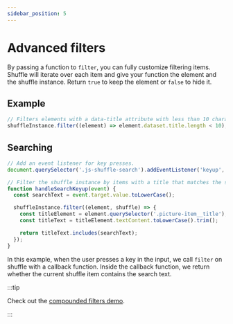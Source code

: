 ```yaml
---
sidebar_position: 5
---
```


# Advanced filters

By passing a function to `filter`, you can fully customize filtering items. Shuffle will iterate over each item and give your function the element and the shuffle instance. Return `true` to keep the element or `false` to hide it.

## Example

```js
// Filters elements with a data-title attribute with less than 10 characters
shuffleInstance.filter((element) => element.dataset.title.length < 10);
```

## Searching

```js
// Add an event listener for key presses.
document.querySelector('.js-shuffle-search').addEventListener('keyup', handleSearchKeyup);

// Filter the shuffle instance by items with a title that matches the search input.
function handleSearchKeyup(event) {
  const searchText = event.target.value.toLowerCase();

  shuffleInstance.filter((element, shuffle) => {
    const titleElement = element.querySelector('.picture-item__title');
    const titleText = titleElement.textContent.toLowerCase().trim();

    return titleText.includes(searchText);
  });
}
```

In this example, when the user presses a key in the input, we call `filter` on shuffle with a callback function. Inside the callback function, we return whether the current shuffle item contains the search text.

:::tip

Check out the [compounded filters demo](https://codepen.io/Vestride/details/qBVRKvx).

:::
